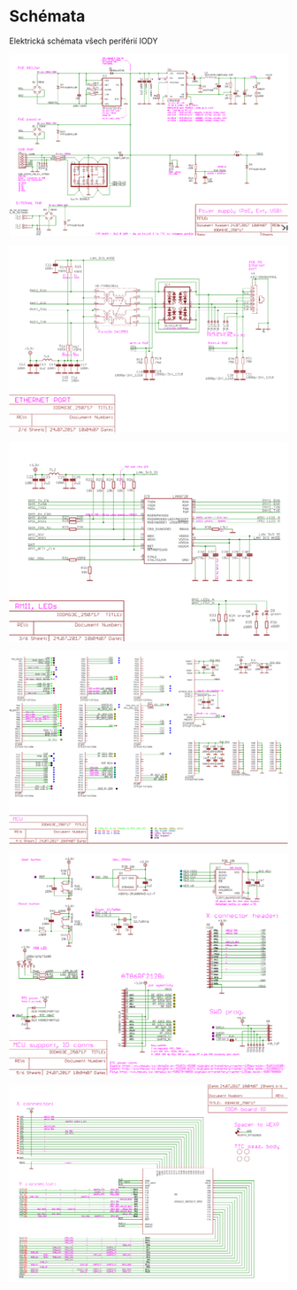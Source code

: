 # Schémata

Elektrická schémata všech periférií IODY

![](/assets/page1.PNG)

![](/assets/page2.PNG)

![](/assets/page3.PNG)

![](/assets/page4.PNG)

![](/assets/page5.PNG)

![](/assets/page6.PNG)
